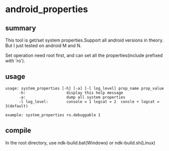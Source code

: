 # android_properties
## summary
This tool is get/set system properties.Support all android versions in theory. But I just tested on android M and N. 

Set operation need root first, and can set all the properties(include prefixed with 'ro').
## usage
    usage: system_properties [-h] [-a] [-l log_level] prop_name prop_value
          -h:                  display this help message
          -a:                  dump all system properties
          -l log_level:        console = 1 logcat = 2  consle + logcat = 3(default)
    
    example: system_properties ro.debuggable 1
## compile
In the root directory, use ndk-build.bat(Windows) or ndk-build.sh(Linux)



